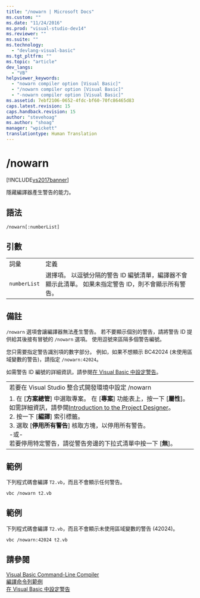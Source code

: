 ```yaml
---
title: "/nowarn | Microsoft Docs"
ms.custom: ""
ms.date: "11/24/2016"
ms.prod: "visual-studio-dev14"
ms.reviewer: ""
ms.suite: ""
ms.technology: 
  - "devlang-visual-basic"
ms.tgt_pltfrm: ""
ms.topic: "article"
dev_langs: 
  - "VB"
helpviewer_keywords: 
  - "nowarn compiler option [Visual Basic]"
  - "/nowarn compiler option [Visual Basic]"
  - "-nowarn compiler option [Visual Basic]"
ms.assetid: 7ebf2106-0652-4fdc-bf60-70fc86465d83
caps.latest.revision: 15
caps.handback.revision: 15
author: "stevehoag"
ms.author: "shoag"
manager: "wpickett"
translationtype: Human Translation
---
```

# /nowarn
[!INCLUDE[vs2017banner](../../../csharp/includes/vs2017banner.md)]

隱藏編譯器產生警告的能力。  
  
## 語法  
  
```  
/nowarn[:numberList]  
```  
  
## 引數  
  
|||  
|-|-|  
|詞彙|定義|  
|`numberList`|選擇項。  以逗號分隔的警告 ID 編號清單，編譯器不會顯示此清單。  如果未指定警告 ID，則不會顯示所有警告。|  
  
## 備註  
 `/nowarn` 選項會讓編譯器無法產生警告。  若不要顯示個別的警告，請將警告 ID 提供給其後接有冒號的 `/nowarn` 選項。  使用逗號來區隔多個警告編號。  
  
 您只需要指定警告識別項的數字部分。  例如，如果不想顯示 BC42024 \(未使用區域變數的警告\)，請指定 `/nowarn:42024`。  
  
 如需警告 ID 編號的詳細資訊，請參閱[在 Visual Basic 中設定警告](/visual-studio/ide/configuring-warnings-in-visual-basic)。  
  
||  
|-|  
|若要在 Visual Studio 整合式開發環境中設定 \/nowarn|  
|1.  在 \[**方案總管**\] 中選取專案。  在 \[**專案**\] 功能表上，按一下 \[**屬性**\]。  如需詳細資訊，請參閱[Introduction to the Project Designer](http://msdn.microsoft.com/zh-tw/898dd854-c98d-430c-ba1b-a913ce3c73d7)。<br />2.  按一下 \[**編譯**\] 索引標籤。<br />3.  選取 \[**停用所有警告**\] 核取方塊，以停用所有警告。<br />     \-或\-<br />     若要停用特定警告，請從警告旁邊的下拉式清單中按一下 \[**無**\]。|  
  
## 範例  
 下列程式碼會編譯 `T2.vb`，而且不會顯示任何警告。  
  
```  
vbc /nowarn t2.vb  
```  
  
## 範例  
 下列程式碼會編譯 `T2.vb`，而且不會顯示未使用區域變數的警告 \(42024\)。  
  
```  
vbc /nowarn:42024 t2.vb  
```  
  
## 請參閱  
 [Visual Basic Command\-Line Compiler](../../../visual-basic/reference/command-line-compiler/index.md)   
 [編譯命令列範例](../../../visual-basic/reference/command-line-compiler/sample-compilation-command-lines.md)   
 [在 Visual Basic 中設定警告](/visual-studio/ide/configuring-warnings-in-visual-basic)